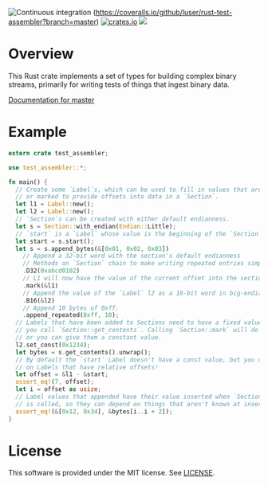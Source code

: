![Continuous integration](https://github.com/luser/rust-test-assembler/workflows/Continuous%20integration/badge.svg) (https://coveralls.io/github/luser/rust-test-assembler?branch=master) [![crates.io](https://img.shields.io/crates/v/test-assembler.svg)](https://crates.io/crates/test-assembler) [![](https://docs.rs/test-assembler/badge.svg)](https://docs.rs/test-assembler)

# Overview

This Rust crate implements a set of types for building complex binary streams, primarily for writing tests of things that ingest binary data.

[Documentation for master](http://luser.github.io/rust-project-docs/test-assembler/test_assembler/)

# Example

``` rust
extern crate test_assembler;

use test_assembler::*;

fn main() {
  // Create some `Label`s, which can be used to fill in values that aren't yet known,
  // or marked to provide offsets into data in a `Section`.
  let l1 = Label::new();
  let l2 = Label::new();
  // `Section`s can be created with either default endianness.
  let s = Section::with_endian(Endian::Little);
  // `start` is a `Label` whose value is the beginning of the `Section`'s data.
  let start = s.start();
  let s = s.append_bytes(&[0x01, 0x02, 0x03])
    // Append a 32-bit word with the section's default endianness
    // Methods on `Section` chain to make writing repeated entries simple!
    .D32(0xabcd0102)
    // L1 will now have the value of the current offset into the section.
    .mark(&l1)
    // Append the value of the `Label` l2 as a 16-bit word in big-endian
    .B16(&l2)
    // Append 10 bytes of 0xff.
    .append_repeated(0xff, 10);
  // Labels that have been added to Sections need to have a fixed value before
  // you call `Section::get_contents`. Calling `Section::mark` will do that,
  // or you can give them a constant value.
  l2.set_const(0x1234);
  let bytes = s.get_contents().unwrap();
  // By default the `start` Label doesn't have a const value, but you can do math
  // on Labels that have relative offsets!
  let offset = &l1 - &start;
  assert_eq!(7, offset);
  let i = offset as usize;
  // Label values that appended have their value inserted when `Section::get_contents`
  // is called, so they can depend on things that aren't known at insertion time.
  assert_eq!(&[0x12, 0x34], &bytes[i..i + 2]);
}
```

# License

This software is provided under the MIT license. See [LICENSE](LICENSE).
